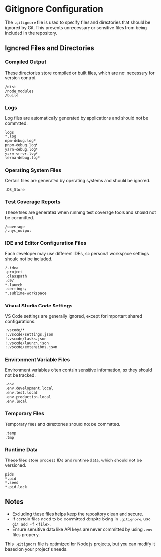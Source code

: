 # GitIgnore Configuration

The `.gitignore` file is used to specify files and directories that should be ignored by Git. This prevents unnecessary or sensitive files from being included in the repository.

## Ignored Files and Directories

### Compiled Output

These directories store compiled or built files, which are not necessary for version control.

```gitignore
/dist
/node_modules
/build
```

### Logs

Log files are automatically generated by applications and should not be committed.

```gitignore
logs
*.log
npm-debug.log*
pnpm-debug.log*
yarn-debug.log*
yarn-error.log*
lerna-debug.log*
```

### Operating System Files

Certain files are generated by operating systems and should be ignored.

```gitignore
.DS_Store
```

### Test Coverage Reports

These files are generated when running test coverage tools and should not be committed.

```gitignore
/coverage
/.nyc_output
```

### IDE and Editor Configuration Files

Each developer may use different IDEs, so personal workspace settings should not be included.

```gitignore
/.idea
.project
.classpath
.c9/
*.launch
.settings/
*.sublime-workspace
```

### Visual Studio Code Settings

VS Code settings are generally ignored, except for important shared configurations.

```gitignore
.vscode/*
!.vscode/settings.json
!.vscode/tasks.json
!.vscode/launch.json
!.vscode/extensions.json
```

### Environment Variable Files

Environment variables often contain sensitive information, so they should not be tracked.

```gitignore
.env
.env.development.local
.env.test.local
.env.production.local
.env.local
```

### Temporary Files

Temporary files and directories should not be committed.

```gitignore
.temp
.tmp
```

### Runtime Data

These files store process IDs and runtime data, which should not be versioned.

```gitignore
pids
*.pid
*.seed
*.pid.lock
```

## Notes

- Excluding these files helps keep the repository clean and secure.
- If certain files need to be committed despite being in `.gitignore`, use `git add -f <file>`.
- Ensure sensitive data like API keys are never committed by using `.env` files properly.

This `.gitignore` file is optimized for Node.js projects, but you can modify it based on your project's needs.

